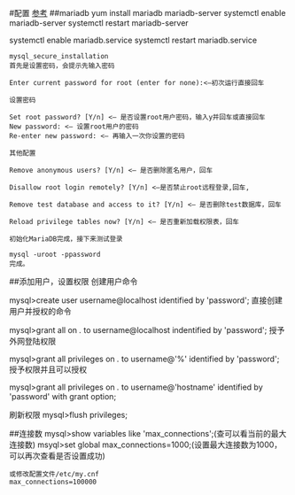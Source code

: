 #配置
[参考](http://www.linuxidc.com/Linux/2016-03/128880.htm)
##mariadb
yum install mariadb mariadb-server
systemctl enable mariadb-server
systemctl restart mariadb-server

systemctl enable mariadb.service
systemctl restart mariadb.service 

	mysql_secure_installation
	首先是设置密码，会提示先输入密码

	Enter current password for root (enter for none):<–初次运行直接回车

	设置密码

	Set root password? [Y/n] <– 是否设置root用户密码，输入y并回车或直接回车
	New password: <– 设置root用户的密码
	Re-enter new password: <– 再输入一次你设置的密码

	其他配置

	Remove anonymous users? [Y/n] <– 是否删除匿名用户，回车

	Disallow root login remotely? [Y/n] <–是否禁止root远程登录,回车,

	Remove test database and access to it? [Y/n] <– 是否删除test数据库，回车

	Reload privilege tables now? [Y/n] <– 是否重新加载权限表，回车

	初始化MariaDB完成，接下来测试登录

	mysql -uroot -ppassword
	完成。

##添加用户，设置权限
创建用户命令

mysql>create user username@localhost identified by 'password';
直接创建用户并授权的命令

mysql>grant all on *.* to username@localhost indentified by 'password';
授予外网登陆权限 

mysql>grant all privileges on *.* to username@'%' identified by 'password';
授予权限并且可以授权

mysql>grant all privileges on *.* to username@'hostname' identified by 'password' with grant option;

刷新权限
mysql>flush privileges;


##连接数
	mysql>show variables like 'max_connections';(查可以看当前的最大连接数)
	msyql>set global max_connections=1000;(设置最大连接数为1000，可以再次查看是否设置成功)

	或修改配置文件/etc/my.cnf
	max_connections=100000